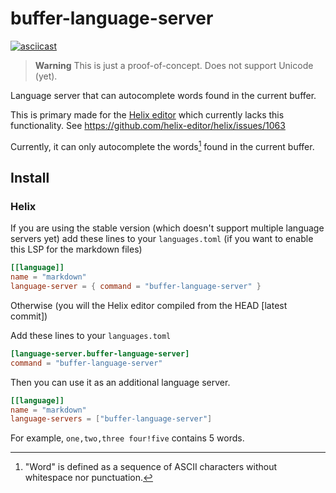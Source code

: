# buffer-language-server

[![asciicast](https://asciinema.org/a/MiLyGWxpb6KzmHqJd3Ha1ANXm.svg)](https://asciinema.org/a/MiLyGWxpb6KzmHqJd3Ha1ANXm)

> **Warning** This is just a proof-of-concept. Does not support Unicode (yet).

Language server that can autocomplete words found in the current buffer.

This is primary made for the [Helix editor](https://github.com/helix-editor/helix)
which currently lacks this functionality. See https://github.com/helix-editor/helix/issues/1063

Currently, it can only autocomplete the words[^1] found in the current buffer.

## Install

### Helix

If you are using the stable version (which doesn't support multiple language servers yet)
add these lines to your `languages.toml` (if you want to enable this LSP for the markdown files)

```toml
[[language]]
name = "markdown"
language-server = { command = "buffer-language-server" }
```

Otherwise (you will the Helix editor compiled from the HEAD [latest commit])

Add these lines to your `languages.toml`

```toml
[language-server.buffer-language-server]
command = "buffer-language-server"
```

Then you can use it as an additional language server.

```toml
[[language]]
name = "markdown"
language-servers = ["buffer-language-server"]
```

[^1]: "Word" is defined as a sequence of ASCII characters without whitespace nor punctuation.

  For example, `one,two,three four!five` contains 5 words.
